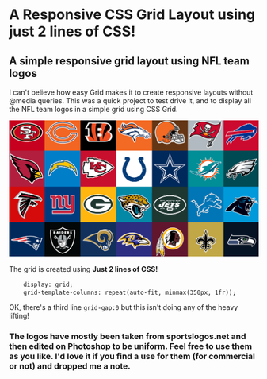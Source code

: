# A Responsive CSS Grid Layout using just 2 lines of CSS!
## A simple responsive grid layout using NFL team logos

I can't believe how easy Grid makes it to create responsive layouts without @media queries. This was a quick project to test drive it, and to display all the NFL team logos in a simple grid using CSS Grid. 

![CSS Grid](https://github.com/nkhil/CSS-Grid-NFL-team-logos/blob/master/CSS-GRID-SHOWCASE.png "CSS Grid NFL Logos")

The grid is created using **Just 2 lines of CSS!**

```
  	display: grid;
	grid-template-columns: repeat(auto-fit, minmax(350px, 1fr));
```

OK, there's a third line `grid-gap:0` but this isn't doing any of the heavy lifting! 

### The logos have mostly been taken from sportslogos.net and then edited on Photoshop to be uniform. Feel free to use them as you like. I'd love it if you find a use for them (for commercial or not) and dropped me a note. 
